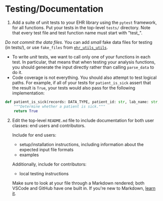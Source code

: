 # Testing/Documentation

1. Add a suite of unit tests to your EHR library using the `pytest` framework, for all functions. Put your tests in the top-level `tests/` directory. Note that every test file and test function name must start with "test_". 

_Do not commit the data files._ You can add _small_ fake data files for testing (in tests/), or use `fake_files` from [`ehr_utils_utils`](https://github.com/biostat821/ehr-utils-utils).

* To write _unit_ tests, we want to call only one of your functions in each test. In particular, that means that when testing your analysis functions, you should generate the input directly rather than calling `parse_data` to do it.
* Code coverage is not everything. You should also attempt to test logical paths. For example, if all of your tests for `patient_is_sick` assert that the result is `True`, your tests would also pass for the following implementation:
```python
def patient_is_sick(records: DATA_TYPE, patient_id: str, lab_name: str, operator: str, value: float) -> bool:
    """Determine whether a patient is sick."""
    return True
```

2. Edit the top-level `README.md` file to include documentation for both user classes: end users and contributors.

    Include for end users:

    * setup/installation instructions, including information about the expected input file formats
    * examples

    Additionally, include for contributors:

    * local testing instructions

    Make sure to look at your file through a Markdown rendered; both VSCode and GitHub have one built in. If you're new to Markdown, [learn it](https://docs.github.com/en/get-started/writing-on-github/getting-started-with-writing-and-formatting-on-github/basic-writing-and-formatting-syntax).
